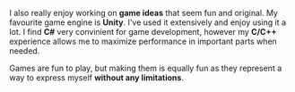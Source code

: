 I also really enjoy working on **game ideas** that seem fun and original.
My favourite game engine is **Unity**. I've used it extensively and enjoy using it a lot.
I find **C#** very convinient for game development, however my **C/C++** experience
allows me to maximize performance in important parts when needed.

Games are fun to play, but making them is equally fun as they represent a way to
express myself **without any limitations**.
